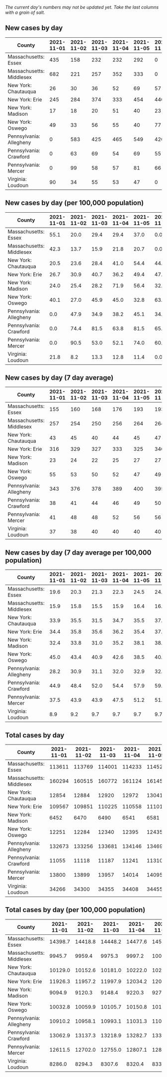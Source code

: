 _The current day's numbers may not be updated yet. Take the last columns with a grain of salt._
## New cases by day

| County | 2021-11-01 | 2021-11-02 | 2021-11-03 | 2021-11-04 | 2021-11-05 | 2021-11-06 | 2021-11-07 |
| --- | --- | --- | --- | --- | --- | --- | --- |
| Massachusetts: Essex | 435 | 158 | 232 | 232 | 292 | 0 |  |
| Massachusetts: Middlesex | 682 | 221 | 257 | 352 | 333 | 0 |  |
| New York: Chautauqua | 26 | 30 | 36 | 52 | 69 | 57 | 50 |
| New York: Erie | 245 | 284 | 374 | 333 | 454 | 440 | 448 |
| New York: Madison | 17 | 18 | 20 | 51 | 40 | 23 | 16 |
| New York: Oswego | 49 | 33 | 56 | 55 | 40 | 77 | 38 |
| Pennsylvania: Allegheny | 0 | 583 | 425 | 465 | 549 | 420 | 434 |
| Pennsylvania: Crawford | 0 | 63 | 69 | 54 | 69 | 55 | 49 |
| Pennsylvania: Mercer | 0 | 99 | 58 | 57 | 81 | 66 | 30 |
| Virginia: Loudoun | 90 | 34 | 55 | 53 | 47 | 0 |  |

## New cases by day (per 100,000 population)

| County | 2021-11-01 | 2021-11-02 | 2021-11-03 | 2021-11-04 | 2021-11-05 | 2021-11-06 | 2021-11-07 |
| --- | --- | --- | --- | --- | --- | --- | --- |
| Massachusetts: Essex | 55.1 | 20.0 | 29.4 | 29.4 | 37.0 | 0.0 |  |
| Massachusetts: Middlesex | 42.3 | 13.7 | 15.9 | 21.8 | 20.7 | 0.0 |  |
| New York: Chautauqua | 20.5 | 23.6 | 28.4 | 41.0 | 54.4 | 44.9 | 39.4 |
| New York: Erie | 26.7 | 30.9 | 40.7 | 36.2 | 49.4 | 47.9 | 48.8 |
| New York: Madison | 24.0 | 25.4 | 28.2 | 71.9 | 56.4 | 32.4 | 22.6 |
| New York: Oswego | 40.1 | 27.0 | 45.9 | 45.0 | 32.8 | 63.1 | 31.1 |
| Pennsylvania: Allegheny | 0.0 | 47.9 | 34.9 | 38.2 | 45.1 | 34.5 | 35.7 |
| Pennsylvania: Crawford | 0.0 | 74.4 | 81.5 | 63.8 | 81.5 | 65.0 | 57.9 |
| Pennsylvania: Mercer | 0.0 | 90.5 | 53.0 | 52.1 | 74.0 | 60.3 | 27.4 |
| Virginia: Loudoun | 21.8 | 8.2 | 13.3 | 12.8 | 11.4 | 0.0 |  |

## New cases by day (7 day average)

| County | 2021-11-01 | 2021-11-02 | 2021-11-03 | 2021-11-04 | 2021-11-05 | 2021-11-06 | 2021-11-07 |
| --- | --- | --- | --- | --- | --- | --- | --- |
| Massachusetts: Essex | 155 | 160 | 168 | 176 | 193 | 193 |  |
| Massachusetts: Middlesex | 257 | 254 | 250 | 256 | 264 | 264 |  |
| New York: Chautauqua | 43 | 45 | 40 | 44 | 45 | 47 | 46 |
| New York: Erie | 316 | 329 | 327 | 333 | 325 | 340 | 368 |
| New York: Madison | 23 | 24 | 22 | 25 | 27 | 27 | 26 |
| New York: Oswego | 55 | 53 | 50 | 52 | 47 | 49 | 50 |
| Pennsylvania: Allegheny | 343 | 376 | 378 | 389 | 400 | 395 | 411 |
| Pennsylvania: Crawford | 38 | 41 | 44 | 46 | 49 | 50 | 51 |
| Pennsylvania: Mercer | 41 | 48 | 48 | 52 | 56 | 56 | 56 |
| Virginia: Loudoun | 37 | 38 | 40 | 40 | 40 | 40 |  |

## New cases by day (7 day average per 100,000 population)

| County | 2021-11-01 | 2021-11-02 | 2021-11-03 | 2021-11-04 | 2021-11-05 | 2021-11-06 | 2021-11-07 |
| --- | --- | --- | --- | --- | --- | --- | --- |
| Massachusetts: Essex | 19.6 | 20.3 | 21.3 | 22.3 | 24.5 | 24.5 |  |
| Massachusetts: Middlesex | 15.9 | 15.8 | 15.5 | 15.9 | 16.4 | 16.4 |  |
| New York: Chautauqua | 33.9 | 35.5 | 31.5 | 34.7 | 35.5 | 37.0 | 36.2 |
| New York: Erie | 34.4 | 35.8 | 35.6 | 36.2 | 35.4 | 37.0 | 40.1 |
| New York: Madison | 32.4 | 33.8 | 31.0 | 35.2 | 38.1 | 38.1 | 36.7 |
| New York: Oswego | 45.0 | 43.4 | 40.9 | 42.6 | 38.5 | 40.1 | 40.9 |
| Pennsylvania: Allegheny | 28.2 | 30.9 | 31.1 | 32.0 | 32.9 | 32.5 | 33.8 |
| Pennsylvania: Crawford | 44.9 | 48.4 | 52.0 | 54.4 | 57.9 | 59.1 | 60.3 |
| Pennsylvania: Mercer | 37.5 | 43.9 | 43.9 | 47.5 | 51.2 | 51.2 | 51.2 |
| Virginia: Loudoun | 8.9 | 9.2 | 9.7 | 9.7 | 9.7 | 9.7 |  |

## Total cases by day

| County | 2021-11-01 | 2021-11-02 | 2021-11-03 | 2021-11-04 | 2021-11-05 | 2021-11-06 | 2021-11-07 |
| --- | --- | --- | --- | --- | --- | --- | --- |
| Massachusetts: Essex | 113611 | 113769 | 114001 | 114233 | 114525 | 114525 |  |
| Massachusetts: Middlesex | 160294 | 160515 | 160772 | 161124 | 161457 | 161457 |  |
| New York: Chautauqua | 12854 | 12884 | 12920 | 12972 | 13041 | 13098 | 13148 |
| New York: Erie | 109567 | 109851 | 110225 | 110558 | 111012 | 111452 | 111900 |
| New York: Madison | 6452 | 6470 | 6490 | 6541 | 6581 | 6604 | 6620 |
| New York: Oswego | 12251 | 12284 | 12340 | 12395 | 12435 | 12512 | 12550 |
| Pennsylvania: Allegheny | 132673 | 133256 | 133681 | 134146 | 134695 | 135115 | 135549 |
| Pennsylvania: Crawford | 11055 | 11118 | 11187 | 11241 | 11310 | 11365 | 11414 |
| Pennsylvania: Mercer | 13800 | 13899 | 13957 | 14014 | 14095 | 14161 | 14191 |
| Virginia: Loudoun | 34266 | 34300 | 34355 | 34408 | 34455 | 34455 |  |

## Total cases by day (per 100,000 population)

| County | 2021-11-01 | 2021-11-02 | 2021-11-03 | 2021-11-04 | 2021-11-05 | 2021-11-06 | 2021-11-07 |
| --- | --- | --- | --- | --- | --- | --- | --- |
| Massachusetts: Essex | 14398.7 | 14418.8 | 14448.2 | 14477.6 | 14514.6 | 14514.6 |  |
| Massachusetts: Middlesex | 9945.7 | 9959.4 | 9975.3 | 9997.2 | 10017.8 | 10017.8 |  |
| New York: Chautauqua | 10129.0 | 10152.6 | 10181.0 | 10222.0 | 10276.4 | 10321.3 | 10360.7 |
| New York: Erie | 11926.3 | 11957.2 | 11997.9 | 12034.2 | 12083.6 | 12131.5 | 12180.2 |
| New York: Madison | 9094.9 | 9120.3 | 9148.4 | 9220.3 | 9276.7 | 9309.1 | 9331.7 |
| New York: Oswego | 10032.8 | 10059.9 | 10105.7 | 10150.8 | 10183.5 | 10246.6 | 10277.7 |
| Pennsylvania: Allegheny | 10910.2 | 10958.1 | 10993.1 | 11031.3 | 11076.5 | 11111.0 | 11146.7 |
| Pennsylvania: Crawford | 13062.9 | 13137.3 | 13218.9 | 13282.7 | 13364.2 | 13429.2 | 13487.1 |
| Pennsylvania: Mercer | 12611.5 | 12702.0 | 12755.0 | 12807.1 | 12881.1 | 12941.4 | 12968.8 |
| Virginia: Loudoun | 8286.0 | 8294.3 | 8307.6 | 8320.4 | 8331.7 | 8331.7 |  |
